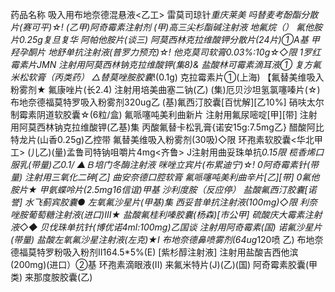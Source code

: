 药品名称
吸入用布地奈德混悬液<乙工>
雷莫司琼针*重庆莱美
吗替麦考酚酯分散片(赛可平)☆!
(乙甲)阿奇霉素注射剂
(甲)高三尖杉酯碱注射液
地氟烷（）
氟他胺片0.25g复旦复华
阿帕他胺片(谈三)
阿莫西林克拉维酸钾分散片(24片)①A基
甲羟孕酮片
地舒单抗注射液(普罗力预充)☆!
他克莫司软膏0.03%:10g☆◇限
1罗红霉素片JMN
注射用阿莫西林钠克拉维酸钾(集8)&
盐酸林可霉素滴耳液①
复方氟米松软膏（丙类药）
△替莫唑胺胶囊*!(0.1g)
克拉霉素片①(上海)
【氟替美维吸入粉雾剂★
氟康唑片(长2.4)
注射用培美曲塞二钠(乙)
(集)厄贝沙坦氢氯噻嗪片(☆)
布地奈德福莫特罗吸入粉雾剂320ug乙
(基)氟西汀胶囊[百忧解][乙10%]
硝呋太尔制霉素阴道软胶囊☆(6粒/盒)
氟哌噻吨美利曲新片
注射用氟尿嘧啶[甲][带]
注射用阿莫西林钠克拉维酸钾(乙基)集
丙酸氟替卡松乳膏{诺安15g:7.5mg乙}
醋酸阿比特龙片(山香0.25g)乙控带
氟替美维吸入粉雾剂(30吸)◇限
环孢素软胶囊<华北甲工>
(儿乙)(量)孟鲁司特钠咀嚼片4mg<齐鲁>
J注射用曲妥珠单抗*0.15限
榄香烯口服乳(带量)乙0.1/
▲Ｂ培门冬酶注射液
咪唑立宾片(布累迪宁)☆!
*0阿奇霉素针(带量)
注射用三氧化二砷[乙]
曲安奈德口腔软膏
氟哌噻吨美利曲辛片[乙][带]
*0氟他胺片★
甲氨蝶呤片(2.5mg*16信谊)甲基
沙利度胺*（反应停）
盐酸氟西汀胶囊[诺誉]
水飞蓟宾胶囊●
左氧氟沙星片(甲基)集
西妥昔单抗注射液(100mg)◇限
利奈唑胺葡萄糖注射液(进口)Ⅲ★
盐酸氟桂利嗪胶囊(杨森)[市公甲]
硫酸庆大霉素注射液◇◆
贝伐珠单抗针(博优诺4ml:100mg)乙国谈
注射用阿奇霉素(国)
诺氟沙星片(带量)
盐酸左氧氟沙星注射液(左克)★Ⅰ
布地奈德鼻喷雾剂(64ug*120喷 乙)
布地奈德福莫特罗粉吸入粉剂Ⅱ164.5*5%(E)
[紫杉醇注射液]
注射用盐酸吉西他滨(200mg)(进口）②基
环孢素滴眼液(II)
来氟米特片(J)(乙)(国)
阿奇霉素胶囊(甲类)
来那度胺胶囊(乙)
